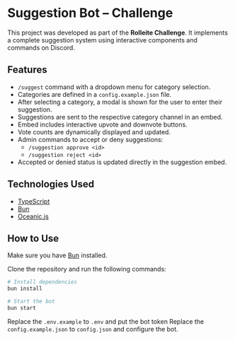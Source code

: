 # Suggestion Bot – Challenge

This project was developed as part of the **Rolleite Challenge**. It implements a complete suggestion system using interactive components and commands on Discord.

## Features

- `/suggest` command with a dropdown menu for category selection.
- Categories are defined in a `config.example.json` file.
- After selecting a category, a modal is shown for the user to enter their suggestion.
- Suggestions are sent to the respective category channel in an embed.
- Embed includes interactive upvote and downvote buttons.
- Vote counts are dynamically displayed and updated.
- Admin commands to accept or deny suggestions:
  - `/suggestion approve <id>`
  - `/suggestion reject <id>`
- Accepted or denied status is updated directly in the suggestion embed.

## Technologies Used

- [TypeScript](https://www.typescriptlang.org/)
- [Bun](https://bun.sh/)
- [Oceanic.js](https://oceanic.ws/)

## How to Use

Make sure you have [Bun](https://bun.sh/docs/installation) installed.

Clone the repository and run the following commands:

```bash
# Install dependencies
bun install

# Start the bot
bun start
```

Replace the `.env.example` to `.env` and put the bot token
Replace the `config.example.json` to `config.json` and configure the bot.
